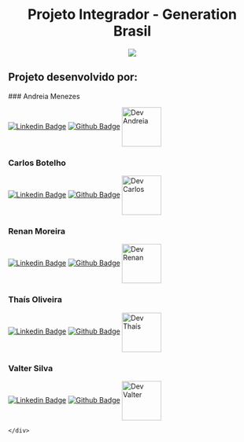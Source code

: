   <h1 align="center">Projeto Integrador - Generation Brasil </h1>
  
  <div align="center">
   <a href="https://urbanize.vercel.app/home">
  <img src="https://i.imgur.com/BMwqgP4.png"/>
  </a>

</div>
  <div><h2>Projeto desenvolvido por:</h2>
  
<div>
### Andreia Menezes

[![Linkedin Badge](https://img.shields.io/badge/LinkedIn-0077B5?style=for-the-badge&logo=linkedin&logoColor=white)](https://www.linkedin.com/in/andreiajeniffer/)
[![Github Badge](https://img.shields.io/badge/GitHub-100000?style=for-the-badge&logo=github&logoColor=white)](https://github.com/AndreiaJM)
 <a href="https://github.com/AndreiaJM">
       <img align="center" alt="Dev Andreia" height="80" width="80" src="https://i.imgur.com/miqqmfo.png">
   </a> 

### Carlos Botelho

[![Linkedin Badge](https://img.shields.io/badge/LinkedIn-0077B5?style=for-the-badge&logo=linkedin&logoColor=white)](https://www.linkedin.com/in/carlos-henrique-botelho/)
[![Github Badge](https://img.shields.io/badge/GitHub-100000?style=for-the-badge&logo=github&logoColor=white)](https://github.com/botelhocarlos)
<a href="https://github.com/botelhocarlos">
       <img align="center" alt="Dev Carlos" height="80" width="80" src="https://i.imgur.com/pu8PzOP.png">
   </a>    

### Renan Moreira
[![Linkedin Badge](https://img.shields.io/badge/LinkedIn-0077B5?style=for-the-badge&logo=linkedin&logoColor=white)](https://www.linkedin.com/in/renan-moreira-518aa6188/) 
[![Github Badge](https://img.shields.io/badge/GitHub-100000?style=for-the-badge&logo=github&logoColor=white)](https://github.com/RenanMoreira92)
<a href="https://github.com/RenanMoreira92">
       <img align="center" alt="Dev Renan" height="80" width="80" src="https://i.imgur.com/dAOvWUg.png">
   </a> 
### Thaís Oliveira
[![Linkedin Badge](https://img.shields.io/badge/LinkedIn-0077B5?style=for-the-badge&logo=linkedin&logoColor=white)](https://www.linkedin.com/in/thais-oliveira-2341a0147/) 
[![Github Badge](https://img.shields.io/badge/GitHub-100000?style=for-the-badge&logo=github&logoColor=white)](https://github.com/tholivera)
<a href="https://github.com/tholivera">
       <img align="center" alt="Dev Thaís" height="80" width="80" src="https://i.imgur.com/eqEohka.png">
   </a> 

### Valter Silva
[![Linkedin Badge](https://img.shields.io/badge/LinkedIn-0077B5?style=for-the-badge&logo=linkedin&logoColor=white)](https://www.linkedin.com/in/valter-silva-5a44b1171/) 
[![Github Badge](https://img.shields.io/badge/GitHub-100000?style=for-the-badge&logo=github&logoColor=white)](https://github.com/valterchess)
<a href="https://github.com/valterchess">
       <img align="center" alt="Dev Valter" height="80" width="80" src="https://i.imgur.com/E6FvVWJ.png">
   </a> 

    </div>
